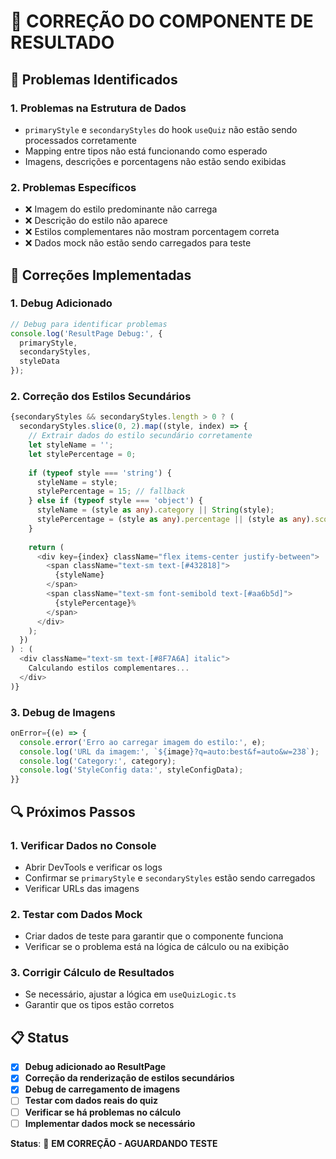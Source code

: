 # 🔧 CORREÇÃO DO COMPONENTE DE RESULTADO

## 🎯 Problemas Identificados

### 1. **Problemas na Estrutura de Dados**
- `primaryStyle` e `secondaryStyles` do hook `useQuiz` não estão sendo processados corretamente
- Mapping entre tipos não está funcionando como esperado
- Imagens, descrições e porcentagens não estão sendo exibidas

### 2. **Problemas Específicos**
- ❌ Imagem do estilo predominante não carrega
- ❌ Descrição do estilo não aparece
- ❌ Estilos complementares não mostram porcentagem correta
- ❌ Dados mock não estão sendo carregados para teste

## 🔨 Correções Implementadas

### 1. **Debug Adicionado**
```typescript
// Debug para identificar problemas
console.log('ResultPage Debug:', {
  primaryStyle,
  secondaryStyles,
  styleData
});
```

### 2. **Correção dos Estilos Secundários**
```typescript
{secondaryStyles && secondaryStyles.length > 0 ? (
  secondaryStyles.slice(0, 2).map((style, index) => {
    // Extrair dados do estilo secundário corretamente
    let styleName = '';
    let stylePercentage = 0;
    
    if (typeof style === 'string') {
      styleName = style;
      stylePercentage = 15; // fallback
    } else if (typeof style === 'object') {
      styleName = (style as any).category || String(style);
      stylePercentage = (style as any).percentage || (style as any).score || 15;
    }
    
    return (
      <div key={index} className="flex items-center justify-between">
        <span className="text-sm text-[#432818]">
          {styleName}
        </span>
        <span className="text-sm font-semibold text-[#aa6b5d]">
          {stylePercentage}%
        </span>
      </div>
    );
  })
) : (
  <div className="text-sm text-[#8F7A6A] italic">
    Calculando estilos complementares...
  </div>
)}
```

### 3. **Debug de Imagens**
```typescript
onError={(e) => {
  console.error('Erro ao carregar imagem do estilo:', e);
  console.log('URL da imagem:', `${image}?q=auto:best&f=auto&w=238`);
  console.log('Category:', category);
  console.log('StyleConfig data:', styleConfigData);
}}
```

## 🔍 Próximos Passos

### 1. **Verificar Dados no Console**
- Abrir DevTools e verificar os logs
- Confirmar se `primaryStyle` e `secondaryStyles` estão sendo carregados
- Verificar URLs das imagens

### 2. **Testar com Dados Mock**
- Criar dados de teste para garantir que o componente funciona
- Verificar se o problema está na lógica de cálculo ou na exibição

### 3. **Corrigir Cálculo de Resultados**
- Se necessário, ajustar a lógica em `useQuizLogic.ts`
- Garantir que os tipos estão corretos

## 📋 Status

- [x] **Debug adicionado ao ResultPage**
- [x] **Correção da renderização de estilos secundários**
- [x] **Debug de carregamento de imagens**
- [ ] **Testar com dados reais do quiz**
- [ ] **Verificar se há problemas no cálculo**
- [ ] **Implementar dados mock se necessário**

**Status**: 🔄 **EM CORREÇÃO - AGUARDANDO TESTE**
